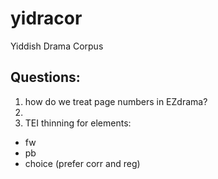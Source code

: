 # yidracor
Yiddish Drama Corpus
## Questions:
1. how do we treat page numbers in EZdrama?
2. 
3. TEI thinning for elements:
* fw
* pb
* choice (prefer corr and reg) 
